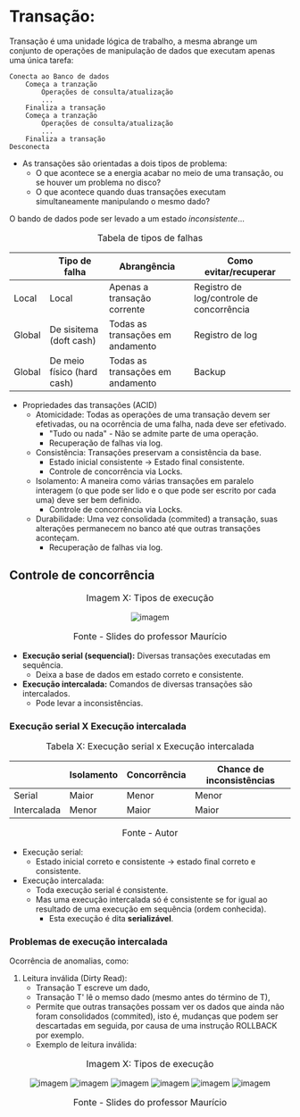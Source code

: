 # Transação:

Transação é uma unidade lógica de trabalho, a mesma abrange um conjunto de operações de manipulação de dados que executam apenas uma única tarefa:
<br>

```Exemplo
Conecta ao Banco de dados
    Começa a tranzação
        Operações de consulta/atualização
        ...
    Finaliza a transação
    Começa a tranzação
        Operações de consulta/atualização
        ...
    Finaliza a transação
Desconecta
```
- As transações são orientadas a dois tipos de problema:
    - O que acontece se a energia acabar no meio de uma transação, ou se houver um problema no disco?
    - O que acontece quando duas transações executam simultaneamente manipulando o mesmo dado?

O bando de dados pode ser levado a um estado *inconsistente*...

<p align="center" style="font-size: 16px;">Tabela de tipos de falhas</p>

|    | Tipo de falha | Abrangência | Como evitar/recuperar |
| -- | ------------- | ----------- | --------------------- |
| Local | Local | Apenas a transação corrente | Registro de log/controle de concorrência |
| Global | De sisitema (doft cash) | Todas as transações em andamento | Registro de log |
| Global | De meio físico (hard cash) | Todas as transações em andamento | Backup |

- Propriedades das transações (ACID)
    - Atomicidade: Todas as operações de uma transação devem ser efetivadas, ou na ocorrência de uma falha, nada deve ser efetivado.
        - "Tudo ou nada" - Não se admite parte de uma operação.
        - Recuperação de falhas via log.
    - Consistência: Transações preservam a consistência da base.
        - Estado inicial consistente -> Estado final consistente.
        - Controle de concorrência via Locks.
    - Isolamento: A maneira como várias transações em paralelo interagem (o que pode ser lido e o que pode ser escrito por cada uma) deve ser bem definido.
        - Controle de concorrência via Locks.
    - Durabilidade: Uma vez consolidada (commited) a transação, suas alterações permanecem no banco até que outras transações aconteçam.
        - Recuperação de falhas via log.

## Controle de concorrência

<div style="text-align: center;">
    <p style="font-size: 16px;">Imagem X: Tipos de execução</p>
    <img src="../../assets/Controle_concorrencia.png" alt="imagem">
    <p style="font-size: 16px;">Fonte - Slides do professor Maurício</p>
</div>

- **Execução serial (sequencial):** Diversas transações executadas em sequência.
    - Deixa a base de dados em estado correto e consistente.
- **Execução intercalada:** Comandos de diversas transações são intercalados.
    - Pode levar a inconsistências.

### Execução serial X Execução intercalada
  
<p style="text-align: center; font-size: 16px;">Tabela X: Execução serial x Execução intercalada</p>

|    | Isolamento | Concorrência | Chance de inconsistências |
| -- | ---------- | ------------ | ------------------------- |
| Serial | Maior | Menor | Menor |
| Intercalada | Menor | Maior | Maior |

<p style="text-align: center; font-size: 16px;">Fonte - Autor</p>

- Execução serial:
    - Estado inicial correto e consistente -> estado final correto e consistente.
- Execução intercalada:
    - Toda execução serial é consistente.
    - Mas uma execução intercalada só é consistente se for igual ao resultado de uma execução em sequência (ordem conhecida).
        - Esta execução é dita **serializável**.

### Problemas de execução intercalada

Ocorrência de anomalias, como:

1. Leitura inválida (Dirty Read):
    - Transação T escreve um dado,
    - Transação T' lê o memso dado (mesmo antes do término de T),
    - Permite que outras transações possam ver os dados que ainda não foram consolidados (commited), isto é, mudanças que podem ser descartadas em seguida, por causa de uma instrução ROLLBACK por exemplo.
    - Exemplo de leitura inválida:

<div style="text-align: center;">
    <p style="font-size: 16px;">Imagem X: Tipos de execução</p>
    <img src="../../assets/Exemplo_leitura_invalida_1.png" alt="imagem">
    <img src="../../assets/Exemplo_leitura_invalida_2.png" alt="imagem">
    <img src="../../assets/Exemplo_leitura_invalida_3.png" alt="imagem">
    <img src="../../assets/Exemplo_leitura_invalida_4.png" alt="imagem">
    <img src="../../assets/Exemplo_leitura_invalida_5.png" alt="imagem">
    <img src="../../assets/Exemplo_leitura_invalida_6.png" alt="imagem">
    <p style="font-size: 16px;">Fonte - Slides do professor Maurício</p>
</div>
  



